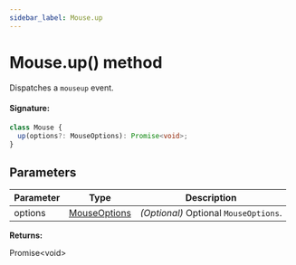 ```yaml
---
sidebar_label: Mouse.up
---
```


# Mouse.up() method

Dispatches a `mouseup` event.

#### Signature:

```typescript
class Mouse {
  up(options?: MouseOptions): Promise<void>;
}
```

## Parameters

| Parameter | Type                                        | Description                                           |
| --------- | ------------------------------------------- | ----------------------------------------------------- |
| options   | [MouseOptions](./puppeteer.mouseoptions.md) | <i>(Optional)</i> Optional <code>MouseOptions</code>. |

**Returns:**

Promise&lt;void&gt;

